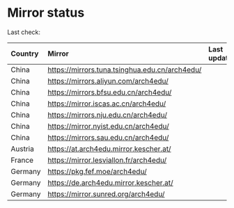 <script src="./time.js"></script>
# Mirror status
Last check: <script type="text/javascript">localize(1700216364.3622675);</script>

|Country|Mirror|Last update|
|:------|:-----|:----------|
|China|https://mirrors.tuna.tsinghua.edu.cn/arch4edu/|<script type="text/javascript">localize(1700202739);</script>|
|China|https://mirrors.aliyun.com/arch4edu/|<script type="text/javascript">localize(1700202739);</script>|
|China|https://mirrors.bfsu.edu.cn/arch4edu/|<script type="text/javascript">localize(1700159477);</script>|
|China|https://mirror.iscas.ac.cn/arch4edu/|<script type="text/javascript">localize(1700159477);</script>|
|China|https://mirrors.nju.edu.cn/arch4edu/|<script type="text/javascript">localize(1700159477);</script>|
|China|https://mirror.nyist.edu.cn/arch4edu/|<script type="text/javascript">localize(1700159477);</script>|
|China|https://mirrors.sau.edu.cn/arch4edu/|<script type="text/javascript">localize(1700159477);</script>|
|Austria|https://at.arch4edu.mirror.kescher.at/|<script type="text/javascript">localize(1700202739);</script>|
|France|https://mirror.lesviallon.fr/arch4edu/|<script type="text/javascript">localize(1700202739);</script>|
|Germany|https://pkg.fef.moe/arch4edu/|<script type="text/javascript">localize(1700202739);</script>|
|Germany|https://de.arch4edu.mirror.kescher.at/|<script type="text/javascript">localize(1700202739);</script>|
|Germany|https://mirror.sunred.org/arch4edu/|<script type="text/javascript">localize(1700202739);</script>|

<script src="./tablefilter/tablefilter.js"></script>
<script src="./table.js"></script>